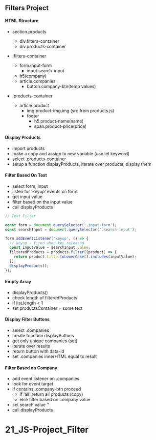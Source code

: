 ## Filters Project

#### HTML Structure

- section.products

  - div.filters-container
  - div.products-container

- .filters-container

  - form.input-form
    - input.search-input
  - h5(company)
  - article.companies
    - button.company-btn(temp values)

- .products-container
  - article.product
    - img.product-img.img (src from products.js)
    - footer
      - h5.product-name(name)
      - span.product-price(price)

#### Display Products

- import products
- make a copy and assign to new variable (use let keyword)
- select .products-container
- setup a function displayProducts, iterate over products, display them

#### Filter Based On Text

- select form, input
- listen for 'keyup' events on form
- get input value
- filter based on the input value
- call displayProducts

```js
// Text Filter

const form = document.querySelector('.input-form');
const searchInput = document.querySelector('.search-input');

form.addEventListener('keyup', () => {
  // keyup - fired when key released
  const inputValue = searchInput.value;
  filteredProducts = products.filter((product) => {
    return product.title.toLowerCase().includes(inputValue);
  });
  displayProducts();
});
```

#### Empty Array

- displayProducts()
- check length of filteredProducts
- if list.length < 1
- set productsContainer = some text

#### Display Filter Buttons

- select .companies
- create function displayButtons
- get only unique companies (set)
- iterate over results
- return button with data-id
- set .companies innerHTML equal to result

#### Filter Based on Company

- add event listener on .companies
- look for event.target
- if contains .company-btn proceed
  - if 'all' return all products (copy)
  - else filter based on company value
- set search value ''
- call displayProducts
# 21_JS-Project_Filter

